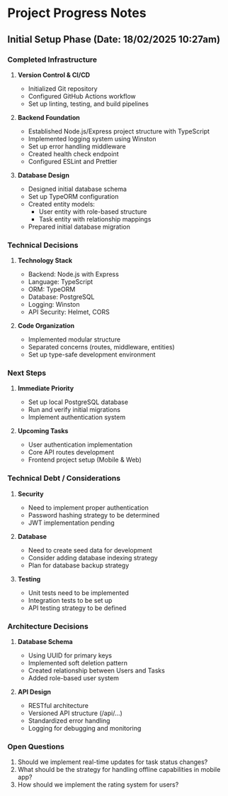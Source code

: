 # Project Progress Notes

## Initial Setup Phase (Date: 18/02/2025 10:27am)

### Completed Infrastructure
1. **Version Control & CI/CD**
   - Initialized Git repository
   - Configured GitHub Actions workflow
   - Set up linting, testing, and build pipelines

2. **Backend Foundation**
   - Established Node.js/Express project structure with TypeScript
   - Implemented logging system using Winston
   - Set up error handling middleware
   - Created health check endpoint
   - Configured ESLint and Prettier

3. **Database Design**
   - Designed initial database schema
   - Set up TypeORM configuration
   - Created entity models:
     - User entity with role-based structure
     - Task entity with relationship mappings
   - Prepared initial database migration

### Technical Decisions
1. **Technology Stack**
   - Backend: Node.js with Express
   - Language: TypeScript
   - ORM: TypeORM
   - Database: PostgreSQL
   - Logging: Winston
   - API Security: Helmet, CORS

2. **Code Organization**
   - Implemented modular structure
   - Separated concerns (routes, middleware, entities)
   - Set up type-safe development environment

### Next Steps
1. **Immediate Priority**
   - Set up local PostgreSQL database
   - Run and verify initial migrations
   - Implement authentication system

2. **Upcoming Tasks**
   - User authentication implementation
   - Core API routes development
   - Frontend project setup (Mobile & Web)

### Technical Debt / Considerations
1. **Security**
   - Need to implement proper authentication
   - Password hashing strategy to be determined
   - JWT implementation pending

2. **Database**
   - Need to create seed data for development
   - Consider adding database indexing strategy
   - Plan for database backup strategy

3. **Testing**
   - Unit tests need to be implemented
   - Integration tests to be set up
   - API testing strategy to be defined

### Architecture Decisions
1. **Database Schema**
   - Using UUID for primary keys
   - Implemented soft deletion pattern
   - Created relationship between Users and Tasks
   - Added role-based user system

2. **API Design**
   - RESTful architecture
   - Versioned API structure (/api/...)
   - Standardized error handling
   - Logging for debugging and monitoring

### Open Questions
1. Should we implement real-time updates for task status changes?
2. What should be the strategy for handling offline capabilities in mobile app?
3. How should we implement the rating system for users?

